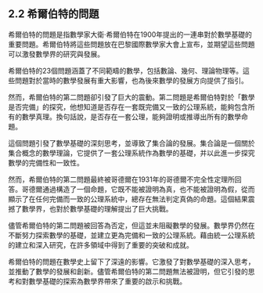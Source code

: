 ## 2.2 希爾伯特的問題

希爾伯特的問題是指數學家大衛·希爾伯特在1900年提出的一連串對於數學基礎的重要問題。希爾伯特將這些問題放在巴黎國際數學家大會上宣布，並期望這些問題可以激發數學界的研究與發展。

希爾伯特的23個問題涵蓋了不同範疇的數學，包括數論、幾何、理論物理等。這些問題對於當時的數學發展有重大影響，也為後來數學的發展方向提供了指引。

然而，希爾伯特的第二問題卻引發了巨大的震動。第二問題是希爾伯特對於「數學是否完備」的探究，他想知道是否存在一套既完備又一致的公理系統，能夠包含所有的數學真理。換句話說，是否存在一套公理，能夠證明或推導出所有的數學命題。

這個問題引發了數學基礎的深刻思考，並導致了集合論的發展。集合論是一個關於集合概念的數學理論，它提供了一套公理系統作為數學的基礎，并以此進一步探究數學的完備性和一致性。

然而，希爾伯特的第二問題最終被哥德爾在1931年的哥德爾不完全性定理所回答。哥德爾通過構造了一個命題，它既不能被證明為真，也不能被證明為假，從而顯示了在任何完備而一致的公理系統中，總存在無法判定真偽的命題。這個結果震撼了數學界，也對於數學基礎的理解提出了巨大挑戰。

儘管希爾伯特的第二問題被回答為否定，但這並未阻礙數學的發展。數學界仍然在不斷努力探索數學的基礎，並建立更為完備和一致的公理系統。藉由統一公理系統的建立和深入研究，在許多領域中得到了重要的突破和成就。

希爾伯特的問題在數學史上留下了深遠的影響。它激發了對數學基礎的深入思考，並推動了數學的發展和創新。儘管希爾伯特的第二問題無法被證明，但它引發的思考和對數學基礎的探索為數學界帶來了重要的啟示和挑戰。